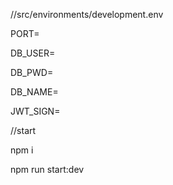 //src/environments/development.env

PORT=

DB_USER=

DB_PWD=

DB_NAME=

JWT_SIGN=

//start

npm i

npm run start:dev


